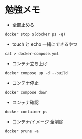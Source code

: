 # 勉強メモ

- 全部止める
```
docker stop $(docker ps -q)
```

- touch と echo 一緒にできるやつ
```
cat > docker-compose.yml
```

- コンテナ立ち上げ
```
docker compose up -d --build
```

- コンテナ停止
```
docker compose down
```

- コンテナ確認
```
docker container ps
```

- コンテナ/イメージ 全削除
```
docker prune -a
```
